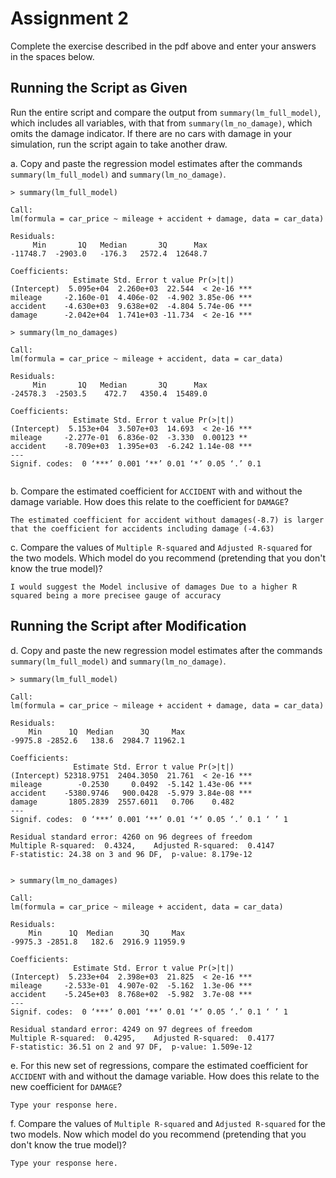 # Assignment 2

Complete the exercise described in the pdf above and enter your answers in 
the spaces below.

## Running the Script as Given

Run the entire script and compare 
the output from ```summary(lm_full_model)```, 
which includes all variables, 
with that from ```summary(lm_no_damage)```, 
which omits the damage indicator. 
If there are no cars with damage in your simulation, 
run the script again to take another draw.


a. Copy and paste the regression model estimates after the commands
```summary(lm_full_model)``` and ```summary(lm_no_damage)```. 

```
> summary(lm_full_model)

Call:
lm(formula = car_price ~ mileage + accident + damage, data = car_data)

Residuals:
     Min       1Q   Median       3Q      Max 
-11748.7  -2903.0   -176.3   2572.4  12648.7 

Coefficients:
              Estimate Std. Error t value Pr(>|t|)    
(Intercept)  5.095e+04  2.260e+03  22.544  < 2e-16 ***
mileage     -2.160e-01  4.406e-02  -4.902 3.85e-06 ***
accident    -4.630e+03  9.638e+02  -4.804 5.74e-06 ***
damage      -2.042e+04  1.741e+03 -11.734  < 2e-16 ***

> summary(lm_no_damages)

Call:
lm(formula = car_price ~ mileage + accident, data = car_data)

Residuals:
     Min       1Q   Median       3Q      Max 
-24578.3  -2503.5    472.7   4350.4  15489.0 

Coefficients:
              Estimate Std. Error t value Pr(>|t|)    
(Intercept)  5.153e+04  3.507e+03  14.693  < 2e-16 ***
mileage     -2.277e-01  6.836e-02  -3.330  0.00123 ** 
accident    -8.709e+03  1.395e+03  -6.242 1.14e-08 ***
---
Signif. codes:  0 ‘***’ 0.001 ‘**’ 0.01 ‘*’ 0.05 ‘.’ 0.1 


```


b. Compare the estimated coefficient for ```ACCIDENT``` 
with and without the damage variable. 
How does this relate to the coefficient for ```DAMAGE```?

```
The estimated coefficient for accident without damages(-8.7) is larger that the coefficient for accidents including damage (-4.63) 

```


c. Compare the values of 
```Multiple R-squared``` and ```Adjusted R-squared``` for the two models. 
Which model do you recommend (pretending that you don't know the true model)? 

```
I would suggest the Model inclusive of damages Due to a higher R squared being a more precisee gauge of accuracy
```




## Running the Script after Modification


d. Copy and paste the new regression model estimates after the commands
```summary(lm_full_model)``` and ```summary(lm_no_damage)```. 

```
> summary(lm_full_model)

Call:
lm(formula = car_price ~ mileage + accident + damage, data = car_data)

Residuals:
    Min      1Q  Median      3Q     Max 
-9975.8 -2852.6   138.6  2984.7 11962.1 

Coefficients:
              Estimate Std. Error t value Pr(>|t|)    
(Intercept) 52318.9751  2404.3050  21.761  < 2e-16 ***
mileage        -0.2530     0.0492  -5.142 1.43e-06 ***
accident    -5380.9746   900.0428  -5.979 3.84e-08 ***
damage       1805.2839  2557.6011   0.706    0.482    
---
Signif. codes:  0 ‘***’ 0.001 ‘**’ 0.01 ‘*’ 0.05 ‘.’ 0.1 ‘ ’ 1

Residual standard error: 4260 on 96 degrees of freedom
Multiple R-squared:  0.4324,	Adjusted R-squared:  0.4147 
F-statistic: 24.38 on 3 and 96 DF,  p-value: 8.179e-12


> summary(lm_no_damages)

Call:
lm(formula = car_price ~ mileage + accident, data = car_data)

Residuals:
    Min      1Q  Median      3Q     Max 
-9975.3 -2851.8   182.6  2916.9 11959.9 

Coefficients:
              Estimate Std. Error t value Pr(>|t|)    
(Intercept)  5.233e+04  2.398e+03  21.825  < 2e-16 ***
mileage     -2.533e-01  4.907e-02  -5.162  1.3e-06 ***
accident    -5.245e+03  8.768e+02  -5.982  3.7e-08 ***
---
Signif. codes:  0 ‘***’ 0.001 ‘**’ 0.01 ‘*’ 0.05 ‘.’ 0.1 ‘ ’ 1

Residual standard error: 4249 on 97 degrees of freedom
Multiple R-squared:  0.4295,	Adjusted R-squared:  0.4177 
F-statistic: 36.51 on 2 and 97 DF,  p-value: 1.509e-12
```


e. For this new set of regressions, compare the estimated coefficient 
for ```ACCIDENT``` with and without the damage variable. 
How does this relate to the new coefficient for ```DAMAGE```?

```
Type your response here.
```


f. Compare the values of 
```Multiple R-squared``` and ```Adjusted R-squared``` for the two models. 
Now which model do you recommend (pretending that you don't know the true model)? 

```
Type your response here.
```

